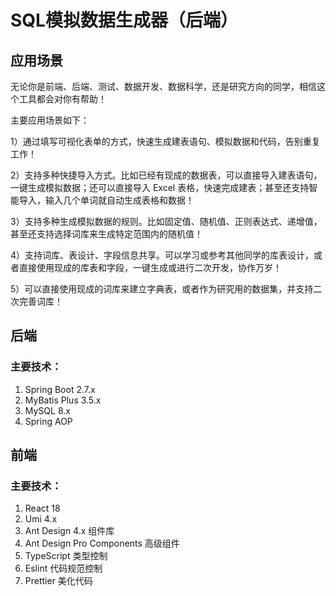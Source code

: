 # SQL模拟数据生成器（后端）

## 应用场景
无论你是前端、后端、测试、数据开发、数据科学，还是研究方向的同学，相信这个工具都会对你有帮助！

主要应用场景如下：

1）通过填写可视化表单的方式，快速生成建表语句、模拟数据和代码，告别重复工作！



2）支持多种快捷导入方式。比如已经有现成的数据表，可以直接导入建表语句，一键生成模拟数据；还可以直接导入 Excel 表格，快速完成建表；甚至还支持智能导入，输入几个单词就自动生成表格和数据！



3）支持多种生成模拟数据的规则。比如固定值、随机值、正则表达式、递增值，甚至还支持选择词库来生成特定范围内的随机值！



4）支持词库、表设计、字段信息共享。可以学习或参考其他同学的库表设计，或者直接使用现成的库表和字段，一键生成或进行二次开发，协作万岁！



5）可以直接使用现成的词库来建立字典表，或者作为研究用的数据集，并支持二次完善词库！

## 后端
### 主要技术：

1. Spring Boot 2.7.x
2. MyBatis Plus 3.5.x
3. MySQL 8.x
4. Spring AOP

## 前端
### 主要技术：

1. React 18
2. Umi 4.x
3. Ant Design 4.x 组件库
4. Ant Design Pro Components 高级组件
5. TypeScript 类型控制
6. Eslint 代码规范控制
7. Prettier 美化代码




